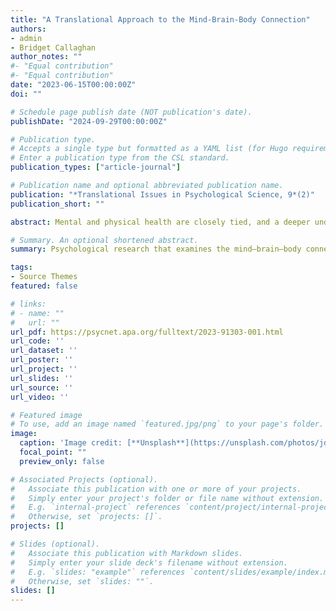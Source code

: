 ```yaml
---
title: "A Translational Approach to the Mind-Brain-Body Connection"
authors:
- admin
- Bridget Callaghan
author_notes: ""
#- "Equal contribution"
#- "Equal contribution"
date: "2023-06-15T00:00:00Z"
doi: ""

# Schedule page publish date (NOT publication's date).
publishDate: "2024-09-29T00:00:00Z"

# Publication type.
# Accepts a single type but formatted as a YAML list (for Hugo requirements).
# Enter a publication type from the CSL standard.
publication_types: ["article-journal"]

# Publication name and optional abbreviated publication name.
publication: "*Translational Issues in Psychological Science, 9*(2)"
publication_short: ""

abstract: Mental and physical health are closely tied, and a deeper understanding of how the mind, brain, and body are connected has the potential to substantially improve health outcomes. In particular, a translational approach that integrates research on mind–brain–body connections at multiple levels of analysis (e.g., basic science, patient-oriented, and intervention science perspectives) can contribute toward the development, targeting, and implementation of mechanistically informed and effective interventions to improve mental and physical health. The three articles in this special issue elucidate a range of biological and behavioral mechanisms within the mind, brain, and body that contribute to health. The varying levels of analysis examined in each article complement each other to arrive at deeper insights than any one article would alone. Taken together, their research highlights the added value of moving from separate mental and physical health care models toward holistic care, and of considering how context may inform “for whom” a given intervention is most effective.

# Summary. An optional shortened abstract.
summary: Psychological research that examines the mind–brain–body connection at multiple levels of analysis has the potential to improve mental and physical health outcomes if a translational approach is used to integrate their differing perspectives. This introduction illustrates, using the articles in this special issue, how powerful scientific and clinical insights can be gained by synthesizing across research that examines the mind–brain–body connection at multiple levels of analysis. The understanding gained from this integrative, translational approach is applicable to professionals across a range of disciplines, including scientists, clinicians, and policymakers.

tags:
- Source Themes
featured: false

# links:
# - name: ""
#   url: ""
url_pdf: https://psycnet.apa.org/fulltext/2023-91303-001.html
url_code: ''
url_dataset: ''
url_poster: ''
url_project: ''
url_slides: ''
url_source: ''
url_video: ''

# Featured image
# To use, add an image named `featured.jpg/png` to your page's folder. 
image:
  caption: 'Image credit: [**Unsplash**](https://unsplash.com/photos/jdD8gXaTZsc)'
  focal_point: ""
  preview_only: false

# Associated Projects (optional).
#   Associate this publication with one or more of your projects.
#   Simply enter your project's folder or file name without extension.
#   E.g. `internal-project` references `content/project/internal-project/index.md`.
#   Otherwise, set `projects: []`.
projects: []

# Slides (optional).
#   Associate this publication with Markdown slides.
#   Simply enter your slide deck's filename without extension.
#   E.g. `slides: "example"` references `content/slides/example/index.md`.
#   Otherwise, set `slides: ""`.
slides: []
---
```


<!-- {{% callout note %}}
Click the *Cite* button above to demo the feature to enable visitors to import publication metadata into their reference management software.
{{% /callout %}}

{{% callout note %}}
Create your slides in Markdown - click the *Slides* button to check out the example.
{{% /callout %}} -->
